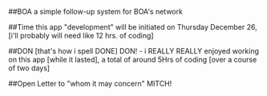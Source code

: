 ##BOA
a simple follow-up system for BOA's network

##Time
this app "development" will be initiated on Thursday December 26, [i'll probably will need like 12 hrs. of coding]

##DON [that's how i spell DONE]
DON! - i REALLY REALLY enjoyed working on this app [while it lasted], a total of around 5Hrs of coding [over a course of two days]

##Open Letter to "whom it may concern"
MITCH!
